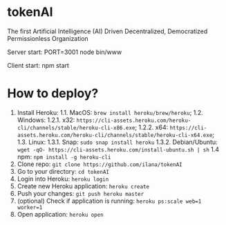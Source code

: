 # tokenAI
The first Artificial Intelligence (AI) Driven Decentralized, Democratized Permissionless Organization

Server start:
PORT=3001 node bin/www

Client start:
npm start

# How to deploy?

1. Install Heroku:
1.1. MacOS: `brew install heroku/brew/heroku`;
1.2. Windows: 
1.2.1. x32: `https://cli-assets.heroku.com/heroku-cli/channels/stable/heroku-cli-x86.exe`;
1.2.2. x64: `https://cli-assets.heroku.com/heroku-cli/channels/stable/heroku-cli-x64.exe`;
1.3. Linux:
1.3.1. Snap: `sudo snap install heroku`
1.3.2. Debian/Ubuntu: `wget -qO- https://cli-assets.heroku.com/install-ubuntu.sh | sh`
1.4 npm: `npm install -g heroku-cli`
2. Clone repo: `git clone https://github.com/ilana/tokenAI`
3. Go to your directory: `cd tokenAI`
4. Login into Heroku: `heroku login`
5. Create new Heroku application: `heroku create`
6. Push your changes: `git push heroku master`
7. (optional) Check if application is running: `heroku ps:scale web=1 worker=1`
8. Open application: `heroku open`